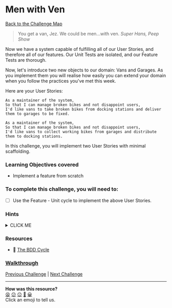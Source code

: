 # Men with Ven

[Back to the Challenge Map](0_challenge_map.md)

> You get a van, Jez. We could be men...with ven.
> _Super Hans, Peep Show_

Now we have a system capable of fulfilling all of our User Stories, and therefore all of our features. Our Unit Tests are isolated, and our Feature Tests are thorough.

Now, let's introduce two new objects to our domain: Vans and Garages. As you implement them you will realise how easily you can extend your domain when you follow the practices you've met this week.

Here are your User Stories:

```
As a maintainer of the system,
So that I can manage broken bikes and not disappoint users,
I'd like vans to take broken bikes from docking stations and deliver them to garages to be fixed.

As a maintainer of the system,
So that I can manage broken bikes and not disappoint users,
I'd like vans to collect working bikes from garages and distribute them to docking stations.
```

In this challenge, you will implement two User Stories with minimal scaffolding.

### Learning Objectives covered
- Implement a feature from scratch

### To complete this challenge, you will need to:

- [ ] Use the Feature - Unit cycle to implement the above User Stories.

### Hints

<details><summary>CLICK ME</summary>
  <li>There's a lot of work to get through in order to complete this step!  Go right back to the start of the development process - think about what the user stories tell you about the objects you're going to need and the interactions between them.</li>
  <li>Notice that the user stories each contain a lot of information - you'll likely want to break each one up into multiple feature tests.</li>
</details>

### Resources
- :pill: [The BDD Cycle](https://github.com/makersacademy/course/blob/master/pills/bdd_cycle.md)


### [Walkthrough](walkthroughs/21.md)


[Previous Challenge](20_mocking_behaviour_on_doubles.md) | [Next Challenge](22_modules_as_mixins.md)

<!-- BEGIN GENERATED SECTION DO NOT EDIT -->

---

**How was this resource?**  
[😫](https://airtable.com/shrUJ3t7KLMqVRFKR?prefill_Repository=course&prefill_File=boris_bikes/21_men_with_ven.md&prefill_Sentiment=😫) [😕](https://airtable.com/shrUJ3t7KLMqVRFKR?prefill_Repository=course&prefill_File=boris_bikes/21_men_with_ven.md&prefill_Sentiment=😕) [😐](https://airtable.com/shrUJ3t7KLMqVRFKR?prefill_Repository=course&prefill_File=boris_bikes/21_men_with_ven.md&prefill_Sentiment=😐) [🙂](https://airtable.com/shrUJ3t7KLMqVRFKR?prefill_Repository=course&prefill_File=boris_bikes/21_men_with_ven.md&prefill_Sentiment=🙂) [😀](https://airtable.com/shrUJ3t7KLMqVRFKR?prefill_Repository=course&prefill_File=boris_bikes/21_men_with_ven.md&prefill_Sentiment=😀)  
Click an emoji to tell us.

<!-- END GENERATED SECTION DO NOT EDIT -->
